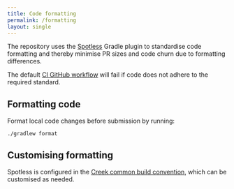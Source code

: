 ```yaml
---
title: Code formatting
permalink: /formatting
layout: single
---
```


The repository uses the [Spotless][spotless] Gradle plugin to standardise code formatting and thereby
minimise PR sizes and code churn due to formatting differences.

The default [CI GitHub workflow][buildYml] will fail if code does not adhere to the required standard.

## Formatting code

Format local code changes before submission by running:

```
./gradlew format
```

## Customising formatting

Spotless is configured in the [Creek common build convention][commonConvention], which can be customised as needed.

[spotless]: https://github.com/diffplug/spotless
[buildYml]: https://github.com/creek-service/aggregate-template/blob/main/.github/workflows/build.yml
[commonConvention]: https://github.com/creek-service/aggregate-template/blob/main/buildSrc/src/main/kotlin/creek-common-convention.gradle.kts